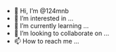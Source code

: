 - 👋 Hi, I’m @124mnb
- 👀 I’m interested in ...
- 🌱 I’m currently learning ...
- 💞️ I’m looking to collaborate on ...
- 📫 How to reach me ...

<!---
124mnb/124mnb is a ✨ special ✨ repository because its `README.md` (this file) appears on your GitHub profile.
You can click the Preview link to take a look at your changes.
--->
